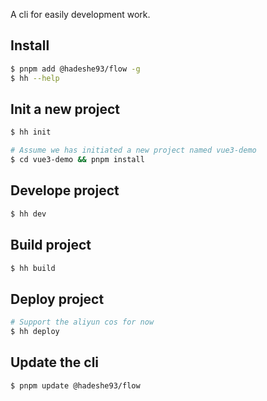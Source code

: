 A cli for easily development work.

## Install

```bash
$ pnpm add @hadeshe93/flow -g
$ hh --help
```

## Init a new project

```bash
$ hh init

# Assume we has initiated a new project named vue3-demo
$ cd vue3-demo && pnpm install
```

## Develope project

```bash
$ hh dev
```

## Build project

```bash
$ hh build
```

## Deploy project

```bash
# Support the aliyun cos for now
$ hh deploy
```

## Update the cli

```bash
$ pnpm update @hadeshe93/flow
```